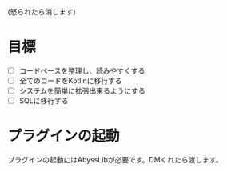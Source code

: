 (怒られたら消します)

# 目標
- [ ] コードベースを整理し、読みやすくする
- [ ] 全てのコードをKotlinに移行する
- [ ] システムを簡単に拡張出来るようにする
- [ ] SQLに移行する

# プラグインの起動
プラグインの起動にはAbyssLibが必要です。DMくれたら渡します。